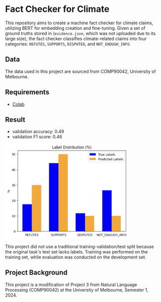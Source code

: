 # Fact Checker for Climate

This repository aims to create a machine fact checker for climate claims, utilizing BERT for embedding creation and fine-tuning. Given a set of ground truths stored in (`evidence.json`, which was not uploaded due to its large size), the fact checker classifies climate-related claims into four categories: `REFUTES`, `SUPPORTS`, `DISPUTED`, and `NOT_ENOUGH_INFO`.

## Data

The data used in this project are sourced from COMP90042, University of Melbourne.

## Requirements

- [Colab](https://colab.research.google.com/)

## Result

- validation accuracy: 0.49
- validation F1 score: 0.46

<img src="img/label-distribution.png" alt="label-distribution" width="400"/>

This project did not use a traditional training-validation/test split because the original task's test set lacks labels. Training was performed on the training set, while evaluation was conducted on the development set.

## Project Background

This project is a modification of Project 3 from Natural Language Processing (COMP90042) at the University of Melbourne, Semester 1, 2024.
